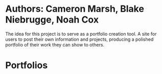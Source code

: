 # Authors: Cameron Marsh, Blake Niebrugge, Noah Cox

The idea for this project is to serve as a portfolio creation tool.  A site for users to post their own information and projects, producing a polished portfolio of their work they can show to others.

# Portfolios
